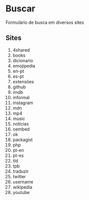 # Buscar
Formulário de busca em diversos sites

## Sites
1. 4shared
1. books
1. dicionario
1. emojipedia
1. en-pt
1. es-pt
1. extensões
1. github
1. imdb
1. informal
1. instagram
1. mdn
1. mp4
1. music
1. notícias
1. oembed
1. ok
1. packagist
1. php
1. pt-en
1. pt-es
1. tld
1. tpb
1. traduzir
1. twitter
1. username
1. wikipedia
1. youtube

